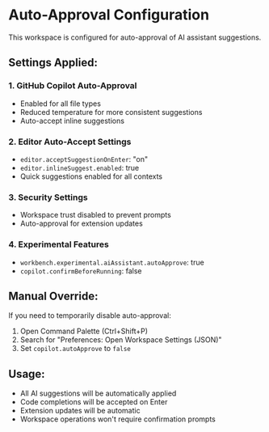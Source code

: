 # Auto-Approval Configuration

This workspace is configured for auto-approval of AI assistant suggestions.

## Settings Applied:

### 1. GitHub Copilot Auto-Approval
- Enabled for all file types
- Reduced temperature for more consistent suggestions
- Auto-accept inline suggestions

### 2. Editor Auto-Accept Settings
- `editor.acceptSuggestionOnEnter`: "on"
- `editor.inlineSuggest.enabled`: true
- Quick suggestions enabled for all contexts

### 3. Security Settings
- Workspace trust disabled to prevent prompts
- Auto-approval for extension updates

### 4. Experimental Features
- `workbench.experimental.aiAssistant.autoApprove`: true
- `copilot.confirmBeforeRunning`: false

## Manual Override:
If you need to temporarily disable auto-approval:
1. Open Command Palette (Ctrl+Shift+P)
2. Search for "Preferences: Open Workspace Settings (JSON)"
3. Set `copilot.autoApprove` to `false`

## Usage:
- All AI suggestions will be automatically applied
- Code completions will be accepted on Enter
- Extension updates will be automatic
- Workspace operations won't require confirmation prompts